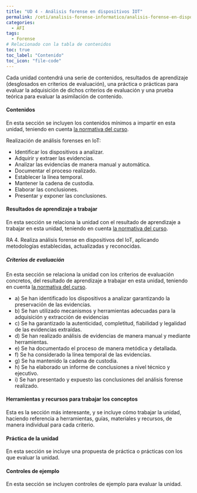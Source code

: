 ```yaml
---
title: "UD 4 - Análisis forense en dispositivos IOT"
permalink: /ceti/analisis-forense-informatico/analisis-forense-en-dispositivos-iot
categories:
  - AFI
tags:
  - Forense
# Relacionado con la tabla de contenidos
toc: true
toc_label: "Contenido"
toc_icon: "file-code"
---
```


Cada unidad contendrá una serie de contenidos, resultados de aprendizaje (desglosados en criterios de evaluación), una práctica o prácticas para evaluar la adquisición de dichos criterios de evaluación y una prueba teórica para evaluar la asimilación de contenido.

#### Contenidos

En esta sección se incluyen los contenidos mínimos a impartir en esta unidad, teniendo en cuenta [la normativa del curso](https://www.boe.es/diario_boe/txt.php?id=BOE-A-2020-4963).

Realización de análisis forenses en IoT:

- Identificar los dispositivos a analizar.
- Adquirir y extraer las evidencias.
- Analizar las evidencias de manera manual y automática.
- Documentar el proceso realizado.
- Establecer la línea temporal.
- Mantener la cadena de custodia.
- Elaborar las conclusiones.
- Presentar y exponer las conclusiones.

#### Resultados de aprendizaje a trabajar

En esta sección se relaciona la unidad con el resultado de aprendizaje a trabajar en esta unidad, teniendo en cuenta [la normativa del curso](https://www.boe.es/diario_boe/txt.php?id=BOE-A-2020-4963).

RA 4. Realiza análisis forense en dispositivos del IoT, aplicando metodologías establecidas, actualizadas y reconocidas.

##### Criterios de evaluación

En esta sección se relaciona la unidad con los criterios de evaluación concretos, del resultado de aprendizaje a trabajar en esta unidad, teniendo en cuenta [la normativa del curso](https://www.boe.es/diario_boe/txt.php?id=BOE-A-2020-4963).

- a) Se han identificado los dispositivos a analizar garantizando la preservación de las evidencias.
- b) Se han utilizado mecanismos y herramientas adecuadas para la adquisición y extracción de evidencias
- c) Se ha garantizado la autenticidad, completitud, fiabilidad y legalidad de las evidencias extraídas.
- d) Se han realizado análisis de evidencias de manera manual y mediante herramientas.
- e) Se ha documentado el proceso de manera metódica y detallada.
- f) Se ha considerado la línea temporal de las evidencias.
- g) Se ha mantenido la cadena de custodia.
- h) Se ha elaborado un informe de conclusiones a nivel técnico y ejecutivo.
- i) Se han presentado y expuesto las conclusiones del análisis forense realizado.

#### Herramientas y recursos para trabajar los conceptos

Esta es la sección más interesante, y se incluye cómo trabajar la unidad, haciendo referencia a herramientas, guías, materiales y recursos, de manera individual para cada criterio.

#### Práctica de la unidad

En esta sección se incluye una propuesta de práctica o prácticas con los que evaluar la unidad.

#### Controles de ejemplo

En esta sección se incluyen controles de ejemplo para evaluar la unidad.
